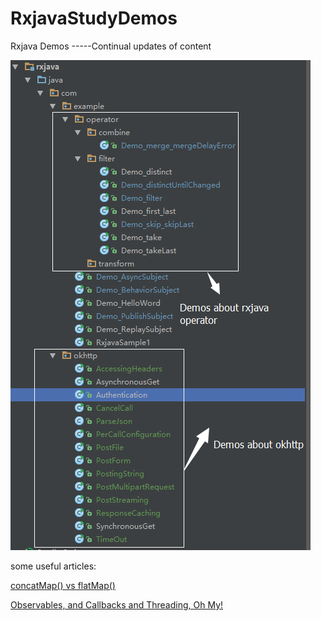# RxjavaStudyDemos

Rxjava Demos -----Continual updates of content

![png](https://github.com/codingWang/RxjavaStudyDemos/blob/master/about.png)


some useful articles:

[concatMap() vs flatMap()](http://fernandocejas.com/2015/01/11/rxjava-observable-tranformation-concatmap-vs-flatmap/)

[Observables, and Callbacks and Threading, Oh My!](https://robots.thoughtbot.com/observables-and-callbacks-and-threading-oh-my)
